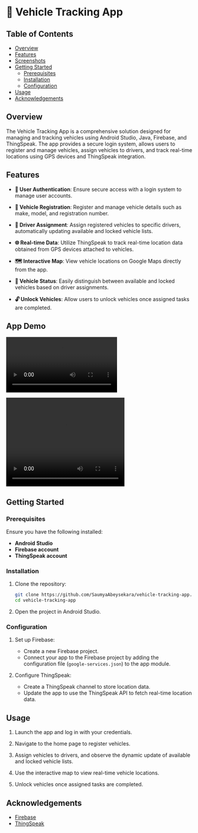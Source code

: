 # 🚗 Vehicle Tracking App

## Table of Contents

- [Overview](#overview)
- [Features](#features)
- [Screenshots](#screenshots)
- [Getting Started](#getting-started)
  - [Prerequisites](#prerequisites)
  - [Installation](#installation)
  - [Configuration](#configuration)
- [Usage](#usage)
- [Acknowledgements](#acknowledgements)


## Overview

The Vehicle Tracking App is a comprehensive solution designed for managing and tracking vehicles using Android Studio, Java, Firebase, and ThingSpeak. The app provides a secure login system, allows users to register and manage vehicles, assign vehicles to drivers, and track real-time locations using GPS devices and ThingSpeak integration.

## Features

- **🔐 User Authentication**: Ensure secure access with a login system to manage user accounts.

- **🚗 Vehicle Registration**: Register and manage vehicle details such as make, model, and registration number.

- **👤 Driver Assignment**: Assign registered vehicles to specific drivers, automatically updating available and locked vehicle lists.

- **🌐 Real-time Data**: Utilize ThingSpeak to track real-time location data obtained from GPS devices attached to vehicles.

- **🗺️ Interactive Map**: View vehicle locations on Google Maps directly from the app.

- **🚦 Vehicle Status**: Easily distinguish between available and locked vehicles based on driver assignments.

- **🔓 Unlock Vehicles**: Allow users to unlock vehicles once assigned tasks are completed.

## App Demo

![App Demo](vedio/appVedio.mp4 )

<video width="320" height="240" controls>
  <source src="vedio/appVedio.mp4" type="video/mp4">
  Your browser does not support the video tag.
</video>

## Getting Started

### Prerequisites

Ensure you have the following installed:

- **Android Studio**
- **Firebase account**
- **ThingSpeak account**

### Installation

1. Clone the repository:

    ```bash
    git clone https://github.com/SaumyaAbeysekara/vehicle-tracking-app.git
    cd vehicle-tracking-app
    ```

2. Open the project in Android Studio.

### Configuration

1. Set up Firebase:
   - Create a new Firebase project.
   - Connect your app to the Firebase project by adding the configuration file (`google-services.json`) to the app module.

2. Configure ThingSpeak:
   - Create a ThingSpeak channel to store location data.
   - Update the app to use the ThingSpeak API to fetch real-time location data.

## Usage

1. Launch the app and log in with your credentials.

2. Navigate to the home page to register vehicles.

3. Assign vehicles to drivers, and observe the dynamic update of available and locked vehicle lists.

4. Use the interactive map to view real-time vehicle locations.

5. Unlock vehicles once assigned tasks are completed.

## Acknowledgements

- [Firebase](https://firebase.google.com/)
- [ThingSpeak](https://thingspeak.com/)


